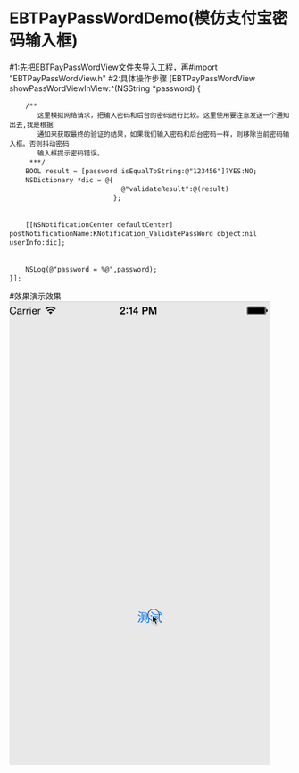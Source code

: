 # EBTPayPassWordDemo(模仿支付宝密码输入框)
#1:先把EBTPayPassWordView文件夹导入工程，再#import "EBTPayPassWordView.h"
#2:具体操作步骤
[EBTPayPassWordView showPassWordViewInView:^(NSString *password) {
        
        /**
           这里模拟网络请求，把输入密码和后台的密码进行比较。这里使用要注意发送一个通知出去,我是根据
           通知来获取最终的验证的结果，如果我们输入密码和后台密码一样，则移除当前密码输入框。否则抖动密码
           输入框提示密码错误。
         ***/
        BOOL result = [password isEqualToString:@"123456"]?YES:NO;
        NSDictionary *dic = @{
                                @"validateResult":@(result)
                              };

        
        [[NSNotificationCenter defaultCenter] postNotificationName:KNotification_ValidatePassWord object:nil userInfo:dic];
        
        
        NSLog(@"password = %@",password);
    }];













#效果演示效果
![Image](https://github.com/KBvsMJ/EBTPayPassWordDemo/blob/master/demoGif/1.gif)
